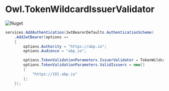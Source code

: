 # Owl.TokenWildcardIssuerValidator 

![Nuget](https://img.shields.io/nuget/v/Owl.TokenWildcardIssuerValidator?style=flat-square)

```cs
services.AddAuthentication(JwtBearerDefaults.AuthenticationScheme)
    .AddJwtBearer(options =>
    {
        options.Authority = "https://abp.io";
        options.Audience = "abp_io";

        options.TokenValidationParameters.IssuerValidator = TokenWildcardIssuerValidator.IssuerValidator;
        options.TokenValidationParameters.ValidIssuers = new[]
        {
            "https://{0}.abp.io"
        };
    });
```
